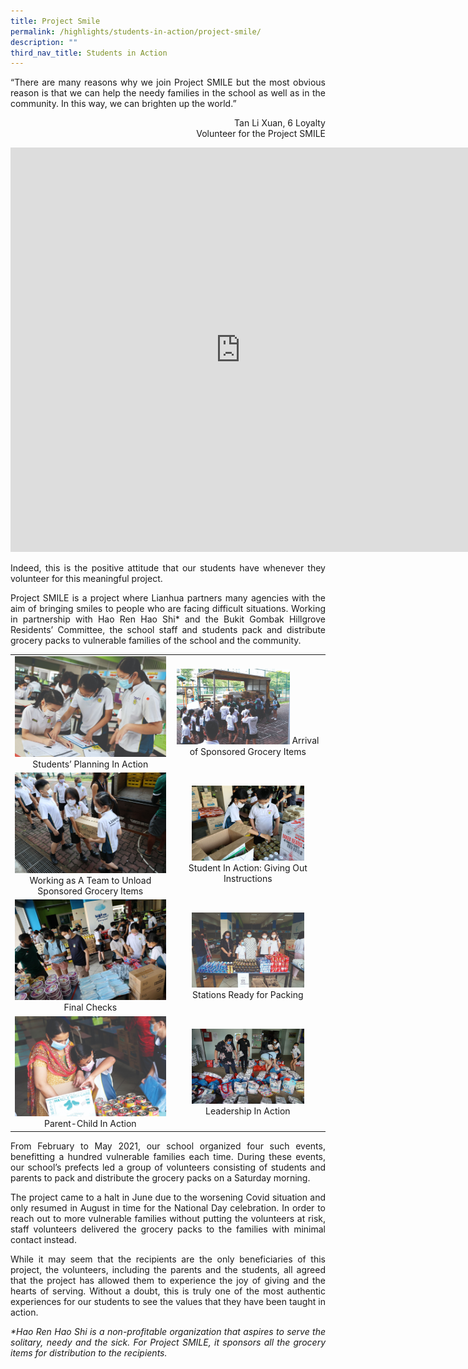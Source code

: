 ```yaml
---
title: Project Smile
permalink: /highlights/students-in-action/project-smile/
description: ""
third_nav_title: Students in Action
---
```

<p style="text-align: justify;">“There are many reasons why we join Project SMILE but the most obvious reason is that we can help the needy families in the school as well as in the community. In this way, we can brighten up the world.”</p>

<p style = "text-align: right"> Tan Li Xuan, 6 Loyalty<br>Volunteer for the Project SMILE</p>

<iframe width="736" height="647" src="https://www.youtube.com/embed/ZbY-MlzeaOk" title="Project SMILE at LHPS 2021 updated" frameborder="0" allow="accelerometer; autoplay; clipboard-write; encrypted-media; gyroscope; picture-in-picture" allowfullscreen></iframe>

<p style="text-align: justify;">Indeed, this is the positive attitude that our students have whenever they volunteer for this meaningful project.</p>  

<p style="text-align: justify;">Project SMILE is a project where Lianhua partners many agencies with the aim of bringing smiles to people who are facing difficult situations. Working in partnership with Hao Ren Hao Shi* and the Bukit Gombak Hillgrove Residents’ Committee, the school staff and students pack and distribute grocery packs to vulnerable families of the school and the community.</p>

|   |   |
|:-:|:-:|
| ![](/images/Highlights/Project%20Smile/Project%20Smile%201.jpg) Students’ Planning In Action |  <img src="/images/Highlights/Project%20Smile/Project%20Smile%202.jpg" style="width:77%"> Arrival of Sponsored Grocery Items  |
| ![](/images/Highlights/Project%20Smile/Project%20Smile%203.jpg) Working as A Team to Unload Sponsored Grocery Items | <img src="/images/Highlights/Project%20Smile/Project%20Smile%204.jpg" style="width:77%"> Student In Action: Giving Out Instructions  |
|  ![](/images/Highlights/Project%20Smile/Project%20Smile%205.jpg) Final Checks| <img src="/images/Highlights/Project%20Smile/Project%20Smile%206.jpg" style="width:77%"> Stations Ready for Packing |
|  ![](/images/Highlights/Project%20Smile/Project%20Smile%207.jpg)Parent-Child In Action | <img src="/images/Highlights/Project%20Smile/Project%20Smile%208.jpg" style="width:77%"> Leadership In Action |

<p style="text-align: justify;">From February to May 2021, our school organized four such events, benefitting a hundred vulnerable families each time. During these events, our school’s prefects led a group of volunteers consisting of students and parents to pack and distribute the grocery packs on a Saturday morning.</p>

<p style="text-align: justify;">The project came to a halt in June due to the worsening Covid situation and only resumed in August in time for the National Day celebration. In order to reach out to more vulnerable families without putting the volunteers at risk, staff volunteers delivered the grocery packs to the families with minimal contact instead.</p>

<p style="text-align: justify;">While it may seem that the recipients are the only beneficiaries of this project, the volunteers, including the parents and the students, all agreed that the project has allowed them to experience the joy of giving and the hearts of serving. Without a doubt, this is truly one of the most authentic experiences for our students to see the values that they have been taught in action.</p>

<p style="text-align: justify;"><i>*Hao Ren Hao Shi is a non-profitable organization that aspires to serve the solitary, needy and the sick. For Project SMILE, it sponsors all the grocery items for distribution to the recipients.</i></p>